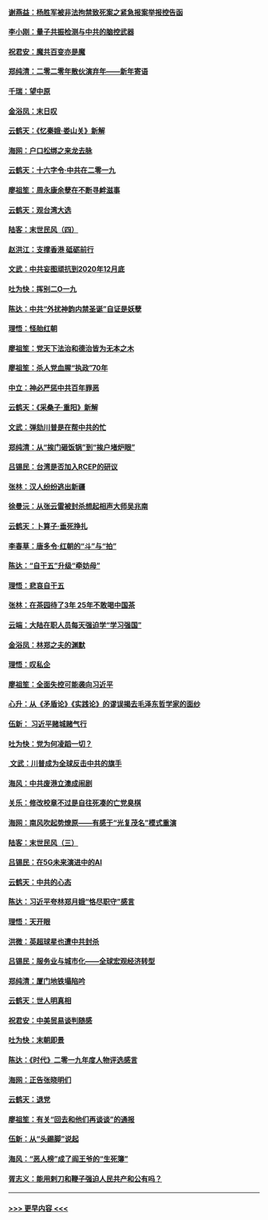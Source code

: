 #### [谢燕益：杨胜军被非法拘禁致死案之紧急报案举报控告函](../pages/nsc993/n11756134.md?t=01010511) 
#### [李小刚：量子共振检测与中共的脑控武器](../pages/nsc993/n11754518.md?t=01010511) 
#### [祝君安：魔共百变亦是魔](../pages/nsc993/n11754469.md?t=01010511) 
#### [郑纯清：二零二零年散伙演弃年——新年寄语](../pages/nsc993/n11754195.md?t=01010511) 
#### [千瑞：望中原](../pages/nsc993/n11754159.md?t=01010511) 
#### [金浴凤：末日叹](../pages/nsc993/n11752359.md?t=01010511) 
#### [云鹤天：《忆秦娥‧娄山关》新解](../pages/nsc993/n11752348.md?t=01010511) 
#### [海网：户口松绑之来龙去脉](../pages/nsc993/n11752328.md?t=01010511) 
#### [云鹤天：十六字令‧中共在二零一九](../pages/nsc993/n11752305.md?t=01010511) 
#### [廖祖笙：周永康余孽在不断寻衅滋事](../pages/nsc993/n11751013.md?t=01010511) 
#### [云鹤天：观台湾大选](../pages/nsc993/n11751007.md?t=01010511) 
#### [陆客：末世民风（四）](../pages/nsc993/n11749203.md?t=01010511) 
#### [赵洪江：支撑香港 砥砺前行](../pages/nsc993/n11748482.md?t=01010511) 
#### [文武：中共妄图顽抗到2020年12月底](../pages/nsc993/n11748446.md?t=01010511) 
#### [吐为快：挥别二O一九](../pages/nsc993/n11748411.md?t=01010511) 
#### [陈达：中共“外扰神韵内禁圣诞”自证是妖孽](../pages/nsc993/n11748226.md?t=01010511) 
#### [理悟：怪胎红朝](../pages/nsc993/n11748206.md?t=01010511) 
#### [廖祖笙：党天下法治和德治皆为无本之木](../pages/nsc993/n11748135.md?t=01010511) 
#### [廖祖笙：杀人党血腥“执政”70年](../pages/nsc993/n11745144.md?t=01010511) 
#### [中立：神必严惩中共百年罪恶](../pages/nsc993/n11744970.md?t=01010511) 
#### [云鹤天：《采桑子‧重阳》新解](../pages/nsc993/n11744948.md?t=01010511) 
#### [文武：弹劾川普是在帮中共的忙](../pages/nsc993/n11744758.md?t=01010511) 
#### [郑纯清：从“挨门砸饭锅”到“挨户堵炉眼”](../pages/nsc993/n11744745.md?t=01010511) 
#### [吕锡民：台湾是否加入RCEP的研议](../pages/nsc993/n11744701.md?t=01010511) 
#### [张林：汉人纷纷逃出新疆](../pages/nsc993/n11743530.md?t=01010511) 
#### [徐曼沅：从张云雷被封杀想起相声大师吴兆南](../pages/nsc993/n11741816.md?t=01010511) 
#### [云鹤天：卜算子‧垂死挣扎](../pages/nsc993/n11739956.md?t=01010511) 
#### [李春草：唐多令‧红朝的“斗”与“拍”](../pages/nsc993/n11739830.md?t=01010511) 
#### [陈达：“自干五”升级“牵妨母”](../pages/nsc993/n11739724.md?t=01010511) 
#### [理悟：悲哀自干五](../pages/nsc993/n11739547.md?t=01010511) 
#### [张林：在茶园待了3年 25年不敢喝中国茶](../pages/nsc993/n11739240.md?t=01010511) 
#### [云端：大陆在职人员每天强迫学“学习强国”](../pages/nsc993/n11738735.md?t=01010511) 
#### [金浴凤：林郑之夫的渊默](../pages/nsc993/n11737735.md?t=01010511) 
#### [理悟：叹私企](../pages/nsc993/n11737715.md?t=01010511) 
#### [廖祖笙：全面失控可能袭向习近平](../pages/nsc993/n11737704.md?t=01010511) 
#### [心升：从《矛盾论》《实践论》的谬误揭去毛泽东哲学家的面纱](../pages/nsc993/n11736962.md?t=01010511) 
#### [伍新： 习近平赌城赌气行](../pages/nsc993/n11736929.md?t=01010511) 
#### [吐为快：党为何凌蹈一切？](../pages/nsc993/n11736915.md?t=01010511) 
#### [ 文武：川普成为全球反击中共的旗手](../pages/nsc993/n11736882.md?t=01010511) 
#### [海风：中共废港立澳成闹剧](../pages/nsc993/n11735857.md?t=01010511) 
#### [关乐：修改校章不过是自往死凑的亡党臭棋](../pages/nsc993/n11735097.md?t=01010511) 
#### [海网：南风吹起势燎原——有感于“光复茂名”模式重演](../pages/nsc993/n11732308.md?t=01010511) 
#### [陆客：末世民风（三）](../pages/nsc993/n11732211.md?t=01010511) 
#### [吕锡民：在5G未来演进中的AI](../pages/nsc993/n11730010.md?t=01010511) 
#### [云鹤天：中共的心态](../pages/nsc993/n11729906.md?t=01010511) 
#### [陈达：习近平夸林郑月娥“恪尽职守”感言](../pages/nsc993/n11729881.md?t=01010511) 
#### [理悟：天开眼](../pages/nsc993/n11729699.md?t=01010511) 
#### [洪微：英超球星也遭中共封杀](../pages/nsc993/n11727243.md?t=01010511) 
#### [吕锡民：服务业与城市化——全球宏观经济转型](../pages/nsc993/n11725845.md?t=01010511) 
#### [郑纯清：厦门地铁塌陷吟](../pages/nsc993/n11725813.md?t=01010511) 
#### [云鹤天：世人明真相](../pages/nsc993/n11725621.md?t=01010511) 
#### [祝君安：中美贸易谈判随感](../pages/nsc993/n11725609.md?t=01010511) 
#### [吐为快：末朝即景](../pages/nsc993/n11723365.md?t=01010511) 
#### [陈达：《时代》二零一九年度人物评选感言](../pages/nsc993/n11723337.md?t=01010511) 
#### [海网：正告张晓明们](../pages/nsc993/n11723228.md?t=01010511) 
#### [云鹤天：退党](../pages/nsc993/n11723056.md?t=01010511) 
#### [廖祖笙：有关“回去和他们再谈谈”的通报](../pages/nsc993/n11722442.md?t=01010511) 
#### [伍新：从“头踢脚”说起](../pages/nsc993/n11722429.md?t=01010511) 
#### [海风：“恶人榜”成了阎王爷的“生死簿”](../pages/nsc993/n11722272.md?t=01010511) 
#### [胥志义：能用剌刀和鞭子强迫人民共产和公有吗？](../pages/nsc993/n11720569.md?t=01010511) 

----
#### [ >>> 更早内容 <<< ](../indexes/nsc993-earlier.md)
